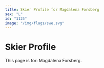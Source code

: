 ```yaml
---
title: Skier Profile for Magdalena Forsberg
sex: "L"
id: "1125"
image: "/img/flags/swe.svg" 
---
```


# Skier Profile

This page is for: Magdalena Forsberg.
    